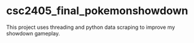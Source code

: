# csc2405_final_pokemonshowdown
This project uses threading and python data scraping to improve my showdown gameplay.
